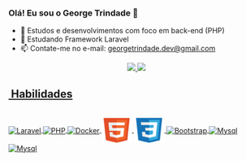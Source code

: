 ### Olá! Eu sou o George Trindade 👋


- 🔭 Estudos e desenvolvimentos com foco em back-end (PHP)
- 🌱 Estudando Framework Laravel
- 📫 Contate-me no e-mail: georgetrindade.dev@gmail.com

<div align="center">
  <a href="https://github.com/George-Trindade">
  <img height="180em" src="https://github-readme-stats.vercel.app/api?username=George-Trindade&show_icons=true&theme=dark&include_all_commits=true&count_private=true"/>
  <img height="180em" src="https://github-readme-stats.vercel.app/api/top-langs/?username=George-Trindade&layout=compact&langs_count=7&theme=dark"/>
</div>


## &nbsp;Habilidades

<div style="display: inline_block"><br>
  <img align="center" alt="Laravel" height="50" width="60" src="https://cdn.jsdelivr.net/gh/devicons/devicon/icons/laravel/laravel-plain-wordmark.svg">
  <img align="center" alt="PHP" height="50" width="60" src="https://cdn.jsdelivr.net/gh/devicons/devicon/icons/php/php-original.svg">
  <img align="center" alt="Docker" height="50" width="60" src="https://cdn.jsdelivr.net/gh/devicons/devicon/icons/docker/docker-plain-wordmark.svg">
  <img align="center" alt="HTML" height="50" width="60" src="https://raw.githubusercontent.com/devicons/devicon/master/icons/html5/html5-original.svg">
  <img align="center" alt="CSS" height="50" width="60" src="https://raw.githubusercontent.com/devicons/devicon/master/icons/css3/css3-original.svg">
  <img align="center" alt="Bootstrap" height="50" width="60" src="https://cdn.jsdelivr.net/gh/devicons/devicon/icons/bootstrap/bootstrap-original-wordmark.svg">
  <img align="center" alt="Mysql" height="50" width="60" src="https://cdn.jsdelivr.net/gh/devicons/devicon/icons/mysql/mysql-original-wordmark.svg">
  <img align="center" alt="Mysql" height="50" width="60" src="https://cdn.jsdelivr.net/gh/devicons/devicon/icons/vscode/vscode-original-wordmark.svg">
  
 
</div>
